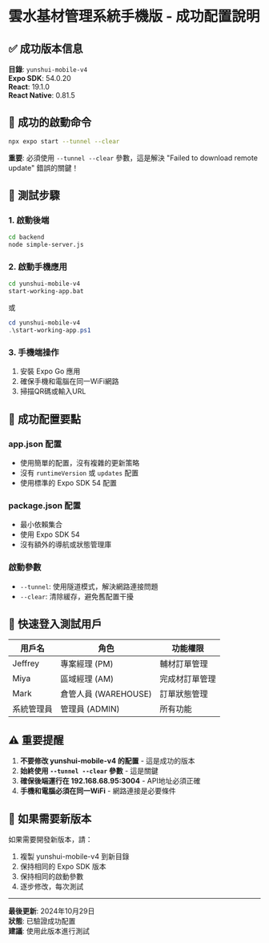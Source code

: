 # 雲水基材管理系統手機版 - 成功配置說明

## ✅ 成功版本信息

**目錄**: `yunshui-mobile-v4`  
**Expo SDK**: 54.0.20  
**React**: 19.1.0  
**React Native**: 0.81.5  

## 🚀 成功的啟動命令

```bash
npx expo start --tunnel --clear
```

**重要**: 必須使用 `--tunnel --clear` 參數，這是解決 "Failed to download remote update" 錯誤的關鍵！

## 📱 測試步驟

### 1. 啟動後端
```bash
cd backend
node simple-server.js
```

### 2. 啟動手機應用
```bash
cd yunshui-mobile-v4
start-working-app.bat
```
或
```powershell
cd yunshui-mobile-v4
.\start-working-app.ps1
```

### 3. 手機端操作
1. 安裝 Expo Go 應用
2. 確保手機和電腦在同一WiFi網路
3. 掃描QR碼或輸入URL

## 🔧 成功配置要點

### app.json 配置
- 使用簡單的配置，沒有複雜的更新策略
- 沒有 `runtimeVersion` 或 `updates` 配置
- 使用標準的 Expo SDK 54 配置

### package.json 配置
- 最小依賴集合
- 使用 Expo SDK 54
- 沒有額外的導航或狀態管理庫

### 啟動參數
- `--tunnel`: 使用隧道模式，解決網路連接問題
- `--clear`: 清除緩存，避免舊配置干擾

## 🎯 快速登入測試用戶

| 用戶名 | 角色 | 功能權限 |
|--------|------|----------|
| Jeffrey | 專案經理 (PM) | 輔材訂單管理 |
| Miya | 區域經理 (AM) | 完成材訂單管理 |
| Mark | 倉管人員 (WAREHOUSE) | 訂單狀態管理 |
| 系統管理員 | 管理員 (ADMIN) | 所有功能 |

## ⚠️ 重要提醒

1. **不要修改 yunshui-mobile-v4 的配置** - 這是成功的版本
2. **始終使用 `--tunnel --clear` 參數** - 這是關鍵
3. **確保後端運行在 192.168.68.95:3004** - API地址必須正確
4. **手機和電腦必須在同一WiFi** - 網路連接是必要條件

## 🔄 如果需要新版本

如果需要開發新版本，請：
1. 複製 yunshui-mobile-v4 到新目錄
2. 保持相同的 Expo SDK 版本
3. 保持相同的啟動參數
4. 逐步修改，每次測試

---

**最後更新**: 2024年10月29日  
**狀態**: 已驗證成功配置  
**建議**: 使用此版本進行測試